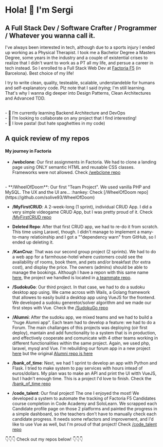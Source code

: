 # Hola! 👋 I'm Sergi
## A Full Stack Dev / Software Crafter / Programmer / Whatever you wanna call it. 
I've always been interested in tech, although due to a sports injury I ended up working as a Physical Therapist. I took me a Bachelor Degree a Masters Degree, some years in the industry and a couple of existential crises to realize that I didn't want to work as a PT all my life, and persue a career in tech instead. So I enrolled to a Full Stack Web Dev at [Factoria F5](http://www.factoriaf5.org/) (in Barcelona). Best choice of my life!
</br>

I try to write clean, quality, testeable, scalable, understandeble for humans and self-explanatory code. Plz note that I said *trying*; I'm still learning. That's why I wanna dig deeper into Design Patterns, Clean Architectures and Advanced TDD. 

<br>
- 🌱 I’m currently learning Backend Architecture and DevOps </br>
- 👯 I’m looking to collaborate on any project that I find interesting! </br>
- 🍝 I love pasta! (but hate spaghetties in my code) </br>

## A quick review of my repos

#### My journey in Factoria
- **/webclone**: Our first assignments in Factoria. We had to clone a landing page using ONLY semantic HTML and reusable CSS classes. Frameworks were not allowed. Check [/webclone repo](https://github.com/solive93/webclone) </br>
</br>
- **/WheelOfDoom**: Our first "Team Project". We used vanilla PHP and MySQL. The UX and the UI are... :hankey: Check [/WheelOfDoom repo](https://github.com/solive93/WheelOfDoom)</br>

- **/MyFirstCRUD**: A 2-week-long (1 sprint), individual CRUD App. I did a very simple videogame CRUD App, but I was pretty proud of it. Check [/MyFirstCRUD repo](https://github.com/solive93/MyFirstCRUD) </br>

- **Deleted Repo**: After that first CRUD app, we had to re-do it from scratch. This time using Laravel, though. I didn't manage to implement a many-to-many relatioinship and I got a ""dependency warn" from GitHub, so I ended up deleting it. </br>

- **/KanCruz**: That was our second group project (2 sprints). We had to do a web app for a farmhouse-hotel where customers could see the availability of rooms, book them, and pets and/or breakfast (for extra cost), and display the price. The owners (admins) should be able to manage the bookings. Although I have a repon with this same name [here](https://github.com/solive93/KanCruz), the project we handled is located in [a teammate repo](https://github.com/Alejandroacho/KanCruz). </br>

- **/SudokuGo**: Our third project. In that case, we had to do a sudoku desktop app using. We came across with Wails, a Golang framework that allowes to easily build a desktop app using VueJS for the frontend. We developed a sudoku generetor/solver algorithm and we made our first steps with Vue. Check the [/SudokuGo repo](https://github.com/solive93/SudokuGo) </br>

- **/Alumni**: After the sudoku app, we mixed teams and we had to build a "huge Alumni app". Each team had to develop a feature: we had to do a Forum. The main challanges of this projects was deploying (oir first deploy), mantain and add functionality to a system that is in production, and effectively cooperate and comunicate with 4 other teams working in different functionalities within the same project. Again, we used php, laravel, mysql and Vue. I'm rebuilding our forum app in a new project [here](https://github.com/solive93/forum) but the original [Alumni repo is here](https://github.com/solive93/Alumni) </br>

- **/bank_of_time**: Next, we had 1 sprint to develop an app with Python and Flask. I tried to make system to pay services with hours intead of euros/dollars. My plan was to make an API and print the UI witth VueJS, but I hadn't enough time. This is a project I'd love to finish. Check the [/bank_of_time repo](https://github.com/solive93/bank_of_time) </br>

- **/code_talent**: Our final project! The one I enjoyed the most! We developed a system to automate the tracking of Factoria F5 Candidates course completion in Code Academy and SoloLearn. We scrapped each Candidate profile page on those 2 platforms and painted the progress in a simple dashboard, so the teachers don't have to manually check each candidate progress. It needs some refactors and improvement, and I'd like to use Vue as well, but I'm proud of that project! Check [/code_talent repo](https://github.com/solive93/code_talent) </br>


👇👇👇 Check out my repos below! 👇👇👇

